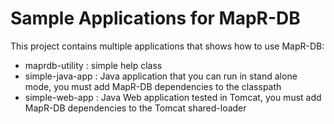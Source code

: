 # Sample Applications for MapR-DB


This project contains multiple applications that shows how to use MapR-DB:

* maprdb-utility : simple help class
* simple-java-app : Java application that you can run in stand alone mode, you must add MapR-DB dependencies to the classpath
* simple-web-app : Java Web application tested in Tomcat, you must add MapR-DB dependencies to the Tomcat shared-loader

